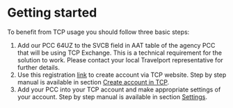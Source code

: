 # Getting started

To benefit from TCP usage you should follow three basic steps:

1. Add our PCC 64UZ to the SVCB field in AAT table of the agency PCC that will be using TCP Exchange. This is a technical requirement for the solution to work. Please contact your local Travelport representative for further details.
2. Use this registration [link](https://travelcloudpro.eu/#/register) to create account via TCP website. Step by step manual is available in section [Create account in TCP](https://app.gitbook.com/@cee-travelport/s/tcp/~/drafts/-M5MTBIiIrcsRhsOfXGU/overview/getting-started/create-account-in-tcp/~/settings/share).
3. Add your PCC into your TCP account and make appropriate settings of your account. Step by step manual is available in section [Settings](https://app.gitbook.com/@cee-travelport/s/tcp/~/drafts/-M5MTBIiIrcsRhsOfXGU/overview/settings/~/settings/share).





